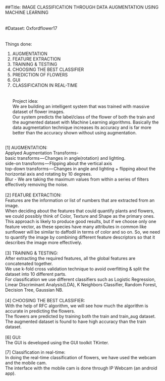 ##Title: IMAGE CLASSIFICATION THROUGH DATA AUGMENTATION USING MACHINE LEARNING<br/>
<br/><br/>
#Dataset: Oxfordflower17<br/>
<br/><br/>
Things done:<br/>
1. AUGMENTATION<br/> 
2. FEATURE EXTRACTION<br/> 
3. TRAINING & TESTING<br/>
4. CHOOSING THE BEST CLASSIFIER<br/> 
5. PREDICTION OF FLOWERS<br/>
6. GUI<br/>
7. CLASSIFICATION IN REAL-TIME<br/>
<br/><br/>
Project idea:<br/>
We are  building an intelligent system that was trained with massive dataset of flower images.<br/>
Our system predicts the label/class of the flower of both the train and the augmented dataset with Machine Learning algorithms. Basically the data augmentation technique increases its accuracy and is far more better than the accuracy shown without using augmentation.<br/>  
<br/>
[1] AUGMENTATION:<br/>
Applyed  Augmentation Transforms-<br/>
basic transforms — Changes in angle(rotation) and lighting.<br/> 
side-on transforms — Flipping about the vertical axis<br/>
top-down transforms — Changes in angle and lighting + flipping about the horizontal axis and rotating by 10 degrees.<br/> 
Blur - We  are taking the maximum values from within a series of filters effectively removing the noise.<br/>
<br/>
[2] FEATURE EXTRACTION:<br/>
Features are the information or list of numbers that are extracted from an image.<br/> 
When deciding about the features that could quantify plants and flowers, we could possibly think of Color, Texture and Shape as the primary ones.<br/> 
This approach is likely to produce good results, but if we choose only one feature vector, as these species have many attributes in common like sunflower will be similar to daffodil in terms of color and so on. So, we need to quantify the image by combining different feature descriptors so that it describes the image more effectively.<br/>
<br/>
[3] TRAINING & TESTING:<br/>
After extracting the required features, all the global features are concatenated together.<br/>
We use k-fold cross validation technique  to avoid overfitting & split the dataset into 10 different parts.<br/>
For classification we use different classifiers such as Logistic Regression, Linear Discriminant Analysis(LDA), K Neighbors Classifier, Random Forest, Decision Tree, Gaussian NB.<br/>
<br/>
[4] CHOOSING THE BEST CLASSIFIER:<br/>
With the help of RFC algorithm, we will see how much the algorithm  is accurate in predicting the flowers.<br/>
The flowers are predicted by training both the train and train_aug dataset.<br/>
The augmented dataset is found to have high accuracy than the train dataset.<br/>
<br/>
[6] GUI:<br/> 
The GUI is developed using the GUI toolkit TKinter. <br/>

[7] Classification in real-time: <br/> 
In doing the real-time classification of flowers, we have used the webcam and the mobile cam.<br/>
The interface with the mobile cam is done through IP Webcam (an android app).<br/>

